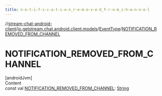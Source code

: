 ```yaml
---
title: n-o-t-i-f-i-c-a-t-i-o-n_r-e-m-o-v-e-d_f-r-o-m_c-h-a-n-n-e-l
---
```

//[stream-chat-android-client](../../../index.md)/[io.getstream.chat.android.client.models](../index.md)/[EventType](index.md)/[NOTIFICATION_REMOVED_FROM_CHANNEL](NOTIFICATION_REMOVED_FROM_CHANNEL.md)



# NOTIFICATION_REMOVED_FROM_CHANNEL  
[androidJvm]  
Content  
const val [NOTIFICATION_REMOVED_FROM_CHANNEL](NOTIFICATION_REMOVED_FROM_CHANNEL.md): [String](https://kotlinlang.org/api/latest/jvm/stdlib/kotlin/-string/index.html)  



